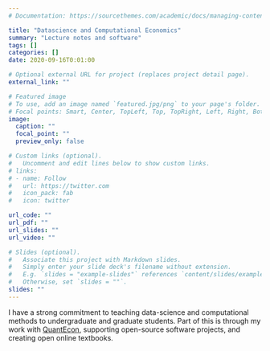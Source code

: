 ```yaml
---
# Documentation: https://sourcethemes.com/academic/docs/managing-content/

title: "Datascience and Computational Economics"
summary: "Lecture notes and software"
tags: []
categories: []
date: 2020-09-16T0:01:00

# Optional external URL for project (replaces project detail page).
external_link: ""

# Featured image
# To use, add an image named `featured.jpg/png` to your page's folder.
# Focal points: Smart, Center, TopLeft, Top, TopRight, Left, Right, BottomLeft, Bottom, BottomRight.
image:
  caption: ""
  focal_point: ""
  preview_only: false

# Custom links (optional).
#   Uncomment and edit lines below to show custom links.
# links:
# - name: Follow
#   url: https://twitter.com
#   icon_pack: fab
#   icon: twitter

url_code: ""
url_pdf: ""
url_slides: ""
url_video: ""

# Slides (optional).
#   Associate this project with Markdown slides.
#   Simply enter your slide deck's filename without extension.
#   E.g. `slides = "example-slides"` references `content/slides/example-slides.md`.
#   Otherwise, set `slides = ""`.
slides: ""
---
```

I have a strong commitment to teaching data-science and computational methods to undergraduate and graduate students.  Part of this is through my work with [QuantEcon](quantecon.org), supporting open-source software projects, and creating open online textbooks.